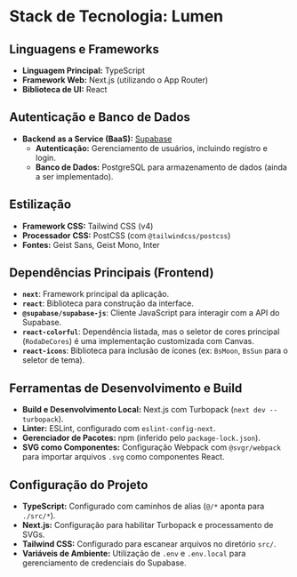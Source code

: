 # Stack de Tecnologia: Lumen

## Linguagens e Frameworks

*   **Linguagem Principal:** TypeScript
*   **Framework Web:** Next.js (utilizando o App Router)
*   **Biblioteca de UI:** React

## Autenticação e Banco de Dados

*   **Backend as a Service (BaaS):** [Supabase](https://supabase.com/)
    *   **Autenticação:** Gerenciamento de usuários, incluindo registro e login.
    *   **Banco de Dados:** PostgreSQL para armazenamento de dados (ainda a ser implementado).

## Estilização

*   **Framework CSS:** Tailwind CSS (v4)
*   **Processador CSS:** PostCSS (com `@tailwindcss/postcss`)
*   **Fontes:** Geist Sans, Geist Mono, Inter

## Dependências Principais (Frontend)

*   **`next`**: Framework principal da aplicação.
*   **`react`**: Biblioteca para construção da interface.
*   **`@supabase/supabase-js`**: Cliente JavaScript para interagir com a API do Supabase.
*   **`react-colorful`**: Dependência listada, mas o seletor de cores principal (`RodaDeCores`) é uma implementação customizada com Canvas.
*   **`react-icons`**: Biblioteca para inclusão de ícones (ex: `BsMoon`, `BsSun` para o seletor de tema).

## Ferramentas de Desenvolvimento e Build

*   **Build e Desenvolvimento Local:** Next.js com Turbopack (`next dev --turbopack`).
*   **Linter:** ESLint, configurado com `eslint-config-next`.
*   **Gerenciador de Pacotes:** npm (inferido pelo `package-lock.json`).
*   **SVG como Componentes:** Configuração Webpack com `@svgr/webpack` para importar arquivos `.svg` como componentes React.

## Configuração do Projeto

*   **TypeScript:** Configurado com caminhos de alias (`@/*` aponta para `./src/*`).
*   **Next.js:** Configuração para habilitar Turbopack e processamento de SVGs.
*   **Tailwind CSS:** Configurado para escanear arquivos no diretório `src/`.
*   **Variáveis de Ambiente:** Utilização de `.env` e `.env.local` para gerenciamento de credenciais do Supabase.